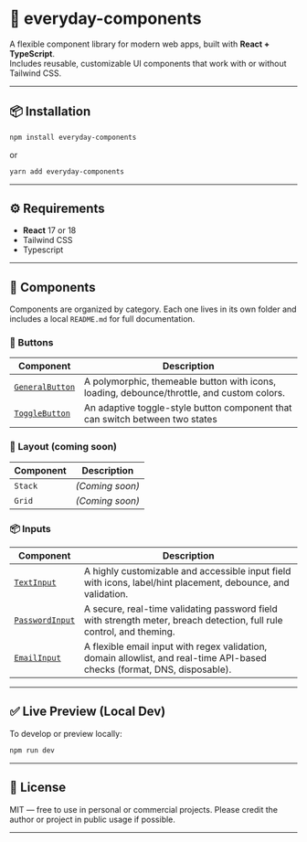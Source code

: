 # 🧩 everyday-components

A flexible component library for modern web apps, built with **React + TypeScript**.  
Includes reusable, customizable UI components that work with or without Tailwind CSS.

---

## 📦 Installation

```bash
npm install everyday-components
````

or

```bash
yarn add everyday-components
```

---

## ⚙️ Requirements

* **React** 17 or 18
* Tailwind CSS
* Typescript

---

## 🧩 Components

Components are organized by category. Each one lives in its own folder and includes a local `README.md` for full documentation.

### 🔘 Buttons

| Component                                                        | Description                                                                                |
| ---------------------------------------------------------------- | ------------------------------------------------------------------------------------------ |
| [`GeneralButton`](./src/components/btns/GeneralButton/README.md) | A polymorphic, themeable button with icons, loading, debounce/throttle, and custom colors. |
| [`ToggleButton`](./src/components/btns/ToggleButton/README.md)   | An adaptive toggle-style button component that can switch between two states               |

### 🧱 Layout (coming soon)

| Component | Description     |
| --------- | --------------- |
| `Stack`   | *(Coming soon)* |
| `Grid`    | *(Coming soon)* |

### 📦 Inputs

| Component                                                             | Description                                                                                                                  |
|----------------------------------------------------------------------|------------------------------------------------------------------------------------------------------------------------------|
| [`TextInput`](./src/components/inputs/TextInput/README.md)           | A highly customizable and accessible input field with icons, label/hint placement, debounce, and validation.                 |
| [`PasswordInput`](./src/components/inputs/PasswordInput/README.md)   | A secure, real-time validating password field with strength meter, breach detection, full rule control, and theming.         |
| [`EmailInput`](./src/components/inputs/EmailInput/README.md)         | A flexible email input with regex validation, domain allowlist, and real-time API-based checks (format, DNS, disposable).   |

---

## ✅ Live Preview (Local Dev)

To develop or preview locally:

```bash
npm run dev
```

---

## 📘 License

MIT — free to use in personal or commercial projects.
Please credit the author or project in public usage if possible.

---